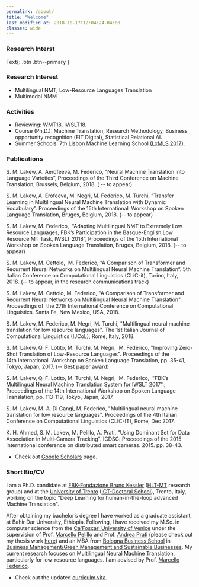 ```yaml
---
permalink: /about/
title: "Welcome"
last_modified_at: 2018-10-17T12:04:24-04:00
classes: wide
---
```


### Research Interst

Text{: .btn .btn--primary }

### Research Interest
 - Multilingual NMT, Low-Resource Languages Translation
 - Multimodal NMM

### Activities
 - Reviewing: WMT18, IWSLT18.
 - Course (Ph.D.): Machine Translation, Research Methodology, Business opportunity recognition (EIT Digital), Statistical Relational AI.
 - Summer Schools: 7th Lisbon Machine Learning School [(LxMLS 2017)](http://lxmls.it.pt/2017/).

### Publications
S. M. Lakew, A. Aerofeeva, M. Federico, “Neural Machine Translation into Language Varieties”, Proceedings of the Third Conference on Machine Translation, Brussels, Belgium, 2018. ( -- to appear)

S. M. Lakew, A. Erofeeva, M. Negri, M. Federico, M. Turchi, “Transfer Learning in Multilingual Neural Machine Translation with Dynamic Vocabulary”. Proceedings of the 15th International  Workshop on Spoken Language Translation, Bruges, Belgium, 2018. (-- to appear)

S. M. Lakew, M. Federico,  “Adapting Multilingual NMT to Extremely Low Resource Languages, FBK’s Participation in the Basque-English Low Resource MT Task, IWSLT 2018”, Proceedings of the 15th International Workshop on Spoken Language Translation, Bruges, Belgium, 2018. (-- to appear)

S. M. Lakew, M. Cettolo,  M. Federico, “A Comparison of Transformer and Recurrent Neural Networks on Multilingual Neural Machine Translation“. 5th Italian Conference on Computational Linguistics (CLiC-it), Torino, Italy, 2018. (-- to appear, in the research communications track)

S. M. Lakew, M. Cettolo, M. Federico, "A Comparison of Transformer and Recurrent Neural Networks on Multilingual Neural Machine Translation". Proceedings of  the 27th International Conference on Computational Linguistics. Santa Fe, New Mexico, USA, 2018.

S. M. Lakew, M. Federico, M. Negri, M. Turchi, "Multilingual neural machine translation for low resource languages". The 1st Italian Journal of Computational Linguistics (IJCoL), Rome, Italy, 2018.

S. M. Lakew, Q. F. Lotito, M. Turchi, M. Negri,  M. Federico, "Improving Zero-Shot Translation of Low-Resource Languages". Proceedings of the 14th International  Workshop on Spoken Language Translation, pp. 35-41, Tokyo, Japan, 2017. (-- Best paper award)

S. M. Lakew, Q. F. Lotito, M. Turchi, M. Negri,  M. Federico,  "FBK’s Multilingual Neural Machine Translation System for IWSLT 2017".; Proceedings of the 14th International Workshop on Spoken Language Translation, pp. 113-119, Tokyo, Japan, 2017.

S. M. Lakew, M. A. Di Gangi, M. Federico, "Multilingual neural machine translation for low resource languages". Proceedings of the 4th Italian Conference on Computational Linguistics (CLIC-IT), Rome, Dec 2017.

K. H. Ahmed, S. M. Lakew, M. Pelillo, A. Prati, "Using Dominant Set for Data Association in Multi-Camera Tracking". ICDSC: Proceedings of the 2015 international conference on distributed smart cameras. 2015. pp. 38-43.

- Check out [Google Scholars](https://scholar.google.it/citations?user=GEB4LhgAAAAJ&hl=en) page.


### Short Bio/CV
<p style="text-align: left;">I am a Ph.D. candidate at <a href="https://www.fbk.eu/en/">FBK-Fondazione Bruno Kessler</a> (<a href="https://ict.fbk.eu/units/hlt-mt/">HLT-MT</a> research group) and at the <a href="https://www.unitn.it/en">University of Trento</a> (<a href="http://ict.unitn.it/">ICT-Doctoral School</a>), Trento, Italy, working on the topic "Deep Learning for human-in-the-loop advanced Machine Translation".</p>
After obtaining my bachelor’s degree I have worked as a graduate assistant, at Bahir Dar University, Ethiopia. Following, I have received my M.Sc. in computer science from the <a href="http://www.unive.it/pag/13526/">Ca'Foscari University of Venice</a> under the supervision of Prof. <a href="http://www.dsi.unive.it/~pelillo/">Marcello Pelillo</a> and Prof. <a href="http://www.ce.unipr.it/people/aprati/">Andrea Prati</a> (please check out my thesis work <a href="https://www.researchgate.net/publication/325880587_Multi-Camera_Multi-Target_Tracking_Using_Relaxation_Processes">here</a>) and an MBA from <a href="https://bolognabusinessschool.com/hp/">Bologna Business School</a> in <a href="https://bolognabusinessschool.com/hp/master-fulltime/business-management-green-management-and-sustainable-businesses/">Business Management/Green Management and Sustainable Businesses</a>. My current research focuses on Multilingual Neural Machine Translation, particularly for low-resource languages. I am advised by Prof. <a href="https://sites.google.com/site/marcellofedericohome/">Marcello Federico</a>.

- Check out the updated [curriculm vita](https://surafelml.github.io/_docs/lakew_cv.pdf).



